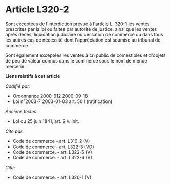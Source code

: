 # Article L320-2

Sont exceptées de l'interdiction prévue à l'article L. 320-1 les ventes prescrites par la loi ou faites par autorité de
justice, ainsi que les ventes après décès, liquidation judiciaire ou cessation de commerce ou dans tous les autres cas de
nécessité dont l'appréciation est soumise au tribunal de commerce.

Sont également exceptées les ventes à cri public de comestibles et d'objets de peu de valeur connus dans le commerce sous le
nom de menue mercerie.

**Liens relatifs à cet article**

_Codifié par_:

  - Ordonnance 2000-912 2000-09-18
  - Loi n°2003-7 2003-01-03 art. 50 I (ratification)

_Anciens textes_:

  - Loi du 25 juin 1841, art. 2 v. init.

_Cité par_:

  - Code de commerce - art. L310-2 (V)
  - Code de commerce - art. L322-3 (VD)
  - Code de commerce. - art. L322-5 (V)
  - Code de commerce. - art. L322-6 (V)

_Cite_:

  - Code de commerce. - art. L320-1 (V)
